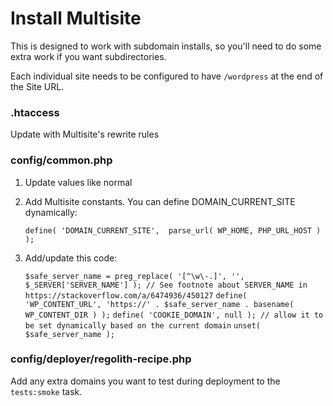 # Install Multisite

This is designed to work with subdomain installs, so you'll need to do some extra work if you want subdirectories.

Each individual site needs to be configured to have `/wordpress` at the end of the Site URL.


### .htaccess

Update with Multisite's rewrite rules


### config/common.php

1. Update values like normal
1. Add Multisite constants. You can define DOMAIN_CURRENT_SITE dynamically:

	`define( 'DOMAIN_CURRENT_SITE',  parse_url( WP_HOME, PHP_URL_HOST ) );`

1. Add/update this code:

	`$safe_server_name = preg_replace( '[^\w\-.]', '', $_SERVER['SERVER_NAME'] ); // See footnote about SERVER_NAME in https://stackoverflow.com/a/6474936/450127`
	`define( 'WP_CONTENT_URL', 'https://' . $safe_server_name . basename( WP_CONTENT_DIR ) );`
	`define( 'COOKIE_DOMAIN', null ); // allow it to be set dynamically based on the current domain`
	`unset( $safe_server_name );`


### config/deployer/regolith-recipe.php

Add any extra domains you want to test during deployment to the `tests:smoke` task.
